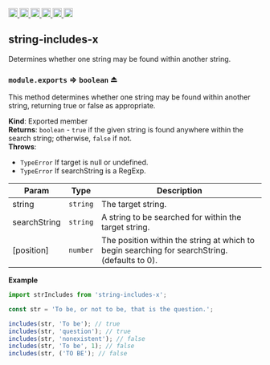 <a
  href="https://travis-ci.org/Xotic750/string-includes-x"
  title="Travis status">
<img
  src="https://travis-ci.org/Xotic750/string-includes-x.svg?branch=master"
  alt="Travis status" height="18">
</a>
<a
  href="https://david-dm.org/Xotic750/string-includes-x"
  title="Dependency status">
<img src="https://david-dm.org/Xotic750/string-includes-x/status.svg"
  alt="Dependency status" height="18"/>
</a>
<a
  href="https://david-dm.org/Xotic750/string-includes-x?type=dev"
  title="devDependency status">
<img src="https://david-dm.org/Xotic750/string-includes-x/dev-status.svg"
  alt="devDependency status" height="18"/>
</a>
<a
  href="https://badge.fury.io/js/string-includes-x"
  title="npm version">
<img src="https://badge.fury.io/js/string-includes-x.svg"
  alt="npm version" height="18">
</a>
<a
  href="https://www.jsdelivr.com/package/npm/string-includes-x"
  title="jsDelivr hits">
<img src="https://data.jsdelivr.com/v1/package/npm/string-includes-x/badge?style=rounded"
  alt="jsDelivr hits" height="18">
</a>
<a
  href="https://bettercodehub.com/results/Xotic750/string-includes-x"
  title="bettercodehub score">
<img src="https://bettercodehub.com/edge/badge/Xotic750/string-includes-x?branch=master"
  alt="bettercodehub score" height="18">
</a>

<a name="module_string-includes-x"></a>

## string-includes-x

Determines whether one string may be found within another string.

<a name="exp_module_string-includes-x--module.exports"></a>

### `module.exports` ⇒ <code>boolean</code> ⏏

This method determines whether one string may be found within another string,
returning true or false as appropriate.

**Kind**: Exported member  
**Returns**: <code>boolean</code> - `true` if the given string is found anywhere within the
search string; otherwise, `false` if not.  
**Throws**:

- <code>TypeError</code> If target is null or undefined.
- <code>TypeError</code> If searchString is a RegExp.

| Param        | Type                | Description                                                                                  |
| ------------ | ------------------- | -------------------------------------------------------------------------------------------- |
| string       | <code>string</code> | The target string.                                                                           |
| searchString | <code>string</code> | A string to be searched for within the target string.                                        |
| [position]   | <code>number</code> | The position within the string at which to begin searching for searchString.(defaults to 0). |

**Example**

```js
import strIncludes from 'string-includes-x';

const str = 'To be, or not to be, that is the question.';

includes(str, 'To be'); // true
includes(str, 'question'); // true
includes(str, 'nonexistent'); // false
includes(str, 'To be', 1); // false
includes(str, ('TO BE'); // false
```
